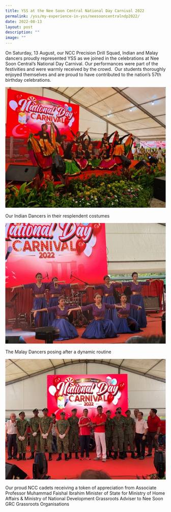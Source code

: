 ```yaml
---
title: YSS at the Nee Soon Central National Day Carnival 2022
permalink: /yss/my-experience-in-yss/neesooncentralndp2022/
date: 2022-08-13
layout: post
description: ""
image: ""
---
```

On Saturday, 13 August, our NCC Precision Drill Squad, Indian and Malay dancers proudly represented YSS as we joined in the celebrations at Nee Soon Central’s National Day Carnival. Our performances were part of the festivities and were warmly received by the crowd.  Our students thoroughly enjoyed themselves and are proud to have contributed to the nation’s 57th birthday celebrations.

![](/images/YSS%20Exp/Picture1.jpg)

Our Indian Dancers in their resplendent costumes

![](/images/YSS%20Exp/Picture2.jpg)

The Malay Dancers posing after a dynamic routine

![](/images/YSS%20Exp/Picture3.jpg)

Our proud NCC cadets receiving a token of appreciation from Associate Professor Muhammad Faishal Ibrahim Minister of State for Ministry of Home Affairs & Ministry of National Development Grassroots Adviser to Nee Soon GRC Grassroots Organisations